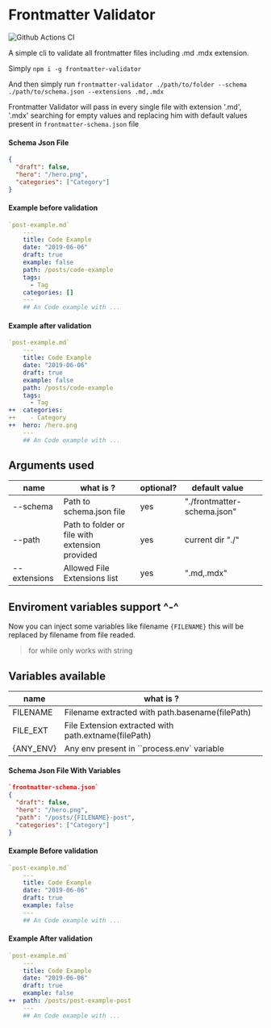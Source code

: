 # Frontmatter Validator

![Github Actions CI](https://github.com/vinicioslc/frontmatter-validator/workflows/Node.js%20CI/badge.svg?branch=master)

A simple cli to validate all frontmatter files including .md .mdx extension.

Simply `npm i -g frontmatter-validator`

And then simply run `frontmatter-validator ./path/to/folder --schema ./path/to/schema.json --extensions .md,.mdx`

Frontmatter Validator will pass in every single file with extension '.md', '.mdx' searching for empty values and replacing him with default values present in `frontmatter-schema.json` file

#### Schema Json File

```json
{
  "draft": false,
  "hero": "/hero.png",
  "categories": ["Category"]
}
```

#### Example before validation

```yml
`post-example.md`
    ---
    title: Code Example
    date: "2019-06-06"
    draft: true
    example: false
    path: /posts/code-example
    tags:
      - Tag
    categories: []
    ---
    ## An Code example with ...
```

#### Example after validation

```yml
`post-example.md`
    ---
    title: Code Example
    date: "2019-06-06"
    draft: true
    example: false
    path: /posts/code-example
    tags:
      - Tag
++  categories:
++    - Category
++  hero: /hero.png
    ---
    ## An Code example with ...
```

## Arguments used

| name         | what is ?                                      | optional? | default value               |     |
| ------------ | ---------------------------------------------- | --------- | --------------------------- | --- |
| --schema     | Path to schema.json file                       | yes       | "./frontmatter-schema.json" |     |
| --path       | Path to folder or file with extension provided | yes       | current dir "./"            |     |
| --extensions | Allowed File Extensions list                   | yes       | ".md,.mdx"                  |     |

## Enviroment variables support ^-^

Now you can inject some variables like filename `{FILENAME}` this will be replaced by filename from file readed.

> for while only works with string

## Variables available

| name      | what is ?                                            |
| --------- | ---------------------------------------------------- |
| FILENAME  | Filename extracted with path.basename(filePath)      |
| FILE_EXT  | File Extension extracted with path.extname(filePath) |
| {ANY_ENV} | Any env present in ``process.env` variable           |

#### Schema Json File With Variables

```json
`frontmatter-schema.json`
{
  "draft": false,
  "hero": "/hero.png",
  "path": "/posts/{FILENAME}-post",
  "categories": ["Category"]
}
```

#### Example Before validation

```yml
`post-example.md`
    ---
    title: Code Example
    date: "2019-06-06"
    draft: true
    example: false
    ---
    ## An Code example with ...
```

#### Example After validation

```yml
`post-example.md`
    ---
    title: Code Example
    date: "2019-06-06"
    draft: true
    example: false
++  path: /posts/post-example-post
    ---
    ## An Code example with ...
```
